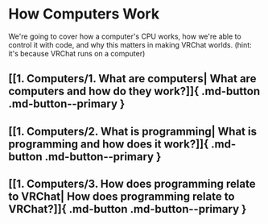 # How Computers Work

We're going to cover how a computer's CPU works, how we're able to control it with code, and why this matters in making VRChat worlds. (hint: it's because VRChat runs on a computer)

## [[1. Computers/1. What are computers| What are computers and how do they work?]]{ .md-button .md-button--primary }
## [[1. Computers/2. What is programming| What is programming and how does it work?]]{ .md-button .md-button--primary }
## [[1. Computers/3. How does programming relate to VRChat| How does programming relate to VRChat?]]{ .md-button .md-button--primary }
